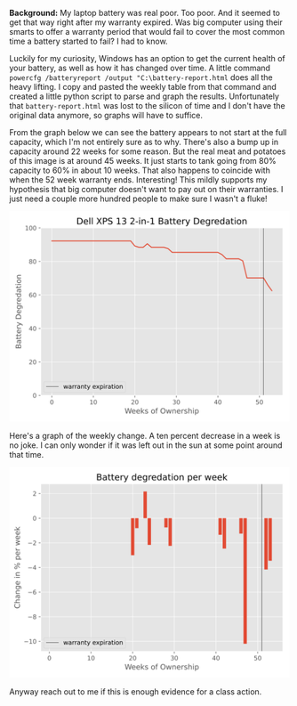 **Background:** My laptop battery was real poor. Too poor. And it seemed to get that way right after my warranty expired. Was big computer using their smarts to offer a warranty period that would fail to cover the most common time a battery started to fail? I had to know.

Luckily for my curiosity, Windows has an option to get the current health of your battery, as well as how it has changed over time. A little command `powercfg /batteryreport /output "C:\battery-report.html` does all the heavy lifting. I copy and pasted the weekly table from that command and created a little python script to parse and graph the results. Unfortunately that `battery-report.html` was lost to the silicon of time and I don't have the original data anymore, so graphs will have to suffice. 

From the graph below we can see the battery appears to not start at the full capacity, which I'm not entirely sure as to why. There's also a bump up in capacity around 22 weeks for some reason. But the real meat and potatoes of this image is at around 45 weeks. It just starts to tank going from 80% capacity to 60% in about 10 weeks. That also happens to coincide with when the 52 week warranty ends. Interesting! This mildly supports my hypothesis that big computer doesn't want to pay out on their warranties. I just need a couple more hundred people to make sure I wasn't a fluke!

![A nearly monotonically decreasing line](Images/Battery_Percent.svg)

Here's a graph of the weekly change. A ten percent decrease in a week is no joke. I can only wonder if it was left out in the sun at some point around that time.

![some bars below the x axis and one above](Images/Weekly_Change.svg)

Anyway reach out to me if this is enough evidence for a class action.
